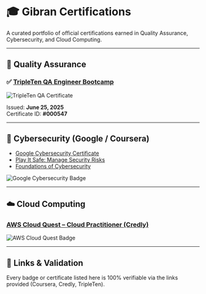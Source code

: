 # 🎓 Gibran Certifications

A curated portfolio of official certifications earned in Quality Assurance, Cybersecurity, and Cloud Computing.

---

## 🧪 Quality Assurance

### ✅ [TripleTen QA Engineer Bootcamp](https://postimg.cc/t1bSB3Qn)

![TripleTen QA Certificate](./certificates/tripleten_qa_certificate.png)

Issued: **June 25, 2025**  
Certificate ID: **#000547**

---

## 🔐 Cybersecurity (Google / Coursera)

- [Google Cybersecurity Certificate](https://coursera.org/share/73973086a7b5a7f5f009edaf738bd6ca)  
- [Play It Safe: Manage Security Risks](https://coursera.org/share/76784d74c9f1713aff92d259ba5c3040)  
- [Foundations of Cybersecurity](https://coursera.org/share/5da7c19e0d3359167248888ff3a17c5a)

![Google Cybersecurity Badge](./certificates/google_cybersecurity_badge.png)

---

## ☁️ Cloud Computing

### [AWS Cloud Quest – Cloud Practitioner (Credly)](https://www.credly.com/badges/682aa3cf-f517-4a91-b958-123a99f1bfbe)

![AWS Cloud Quest Badge](./certificates/aws_cloud_quest_badge.png)

---

## 🔗 Links & Validation

Every badge or certificate listed here is 100% verifiable via the links provided (Coursera, Credly, TripleTen).
